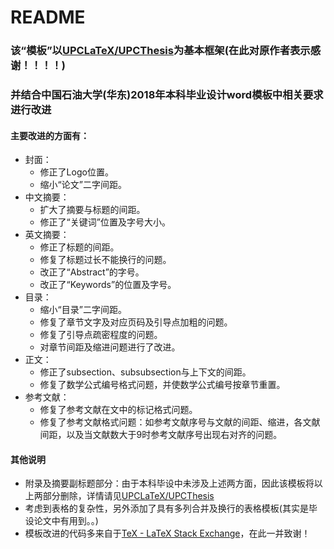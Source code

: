 # README
### 该“模板”以[UPCLaTeX/UPCThesis](https://github.com/UPCLaTeX/UPCThesis)为基本框架(在此对原作者表示感谢！！！！)
### 并结合中国石油大学(华东)2018年本科毕业设计word模板中相关要求进行改进
#### 主要改进的方面有：
- 封面：
  * 修正了Logo位置。
  * 缩小“论文”二字间距。
- 中文摘要：
  * 扩大了摘要与标题的间距。
  * 修正了“关键词”位置及字号大小。
- 英文摘要：
  * 修正了标题的间距。
  * 修复了标题过长不能换行的问题。
  * 改正了“Abstract”的字号。
  * 改正了“Keywords”的位置及字号。
- 目录：
  * 缩小“目录”二字间距。
  * 修复了章节文字及对应页码及引导点加粗的问题。
  * 修复了引导点疏密程度的问题。
  * 对章节间距及缩进问题进行了改进。
- 正文：
  * 修正了subsection、subsubsection与上下文的间距。
  * 修复了数学公式编号格式问题，并使数学公式编号按章节重置。
- 参考文献：
  * 修复了参考文献在文中的标记格式问题。
  * 修复了参考文献格式问题：如参考文献序号与文献的间距、缩进，各文献间距，以及当文献数大于9时参考文献序号出现右对齐的问题。
#### 其他说明
- 附录及摘要副标题部分：由于本科毕设中未涉及上述两方面，因此该模板将以上两部分删除，详情请见[UPCLaTeX/UPCThesis](https://github.com/UPCLaTeX/UPCThesis)
- 考虑到表格的复杂性，另外添加了具有多列合并及换行的表格模板(其实是毕设论文中有用到。。)
- 模板改进的代码多来自于[TeX - LaTeX Stack Exchange](https://tex.stackexchange.com/)，在此一并致谢！

